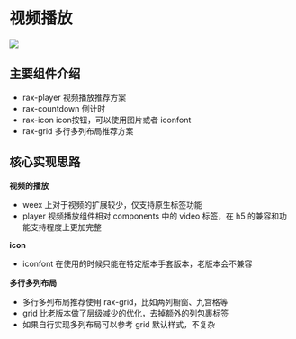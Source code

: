 
# 视频播放

![](https://gw.alicdn.com/tps/TB11686OVXXXXaCaFXXXXXXXXXX-682-352.png)

## 主要组件介绍

* rax-player 视频播放推荐方案
* rax-countdown 倒计时
* rax-icon icon按钮，可以使用图片或者 iconfont
* rax-grid 多行多列布局推荐方案

## 核心实现思路

**视频的播放**

* weex 上对于视频的扩展较少，仅支持原生标签功能
* player 视频播放组件相对 components 中的 video 标签，在 h5 的兼容和功能支持程度上更加完整

**icon**

* iconfont 在使用的时候只能在特定版本手套版本，老版本会不兼容

**多行多列布局**

* 多行多列布局推荐使用 rax-grid，比如两列橱窗、九宫格等
* grid 比老版本做了层级减少的优化，去掉额外的列包裹标签
* 如果自行实现多列布局可以参考 grid 默认样式，不复杂